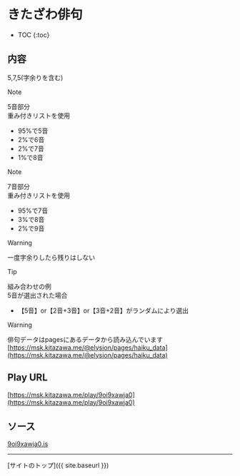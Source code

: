# きたざわ俳句

* TOC
{:toc}

## 内容
5,7,5(字余りを含む)

> [!NOTE]
> 5音部分  
> 重み付きリストを使用  
> - 95%で5音
> - 2%で6音
> - 2%で7音
> - 1%で8音

> [!NOTE]
> 7音部分  
> 重み付きリストを使用  
> - 95%で7音
> - 3%で8音
> - 2%で9音

> [!WARNING]
> 一度字余りしたら残りはしない

> [!TIP]
> 組み合わせの例  
> 5音が選出された場合  
> - 【5音】or【2音+3音】or【3音+2音】がランダムにより選出

> [!WARNING]
> 俳句データはpagesにあるデータから読み込んでいます
> [https://msk.kitazawa.me/@elysion/pages/haiku_data](https://msk.kitazawa.me/@elysion/pages/haiku_data)


## Play URL

[https://msk.kitazawa.me/play/9oi9xawja0](https://msk.kitazawa.me/play/9oi9xawja0)

## ソース

[9oi9xawja0.is](https://github.com/elysion-pre/MisskeyPlay/blob/main/src/kitazawa/9oi9xawja0.is)

----

[サイトのトップ]({{ site.baseurl }})
